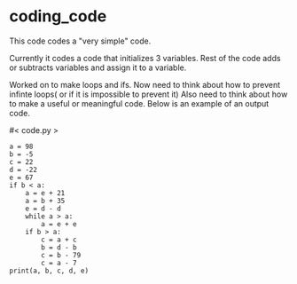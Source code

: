 # coding_code
This code codes a "very simple" code.

Currently it codes a code that initializes 3 variables.
Rest of the code adds or subtracts variables and assign it to a variable.

Worked on to make loops and ifs.
Now need to think about how to prevent infinte loops( or if it is impossible to prevent it)
Also need to think about how to make a useful or meaningful code.
Below is an example of an output code.

#< code.py >

    a = 98
    b = -5
    c = 22
    d = -22
    e = 67
    if b < a:
        a = e + 21
        a = b + 35
        e = d - d
        while a > a:
            a = e + e
        if b > a:
            c = a + c
            b = d - b
            c = b - 79
            c = a - 7
    print(a, b, c, d, e)
